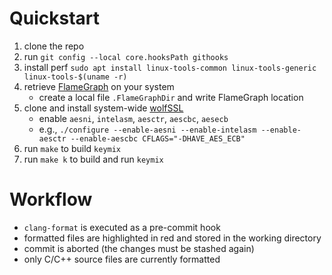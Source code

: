 # Quickstart

1. clone the repo
2. run `git config --local core.hooksPath githooks`
3. install perf `sudo apt install linux-tools-common linux-tools-generic linux-tools-$(uname -r)`
4. retrieve [FlameGraph](https://github.com/brendangregg/FlameGraph) on your system
   - create a local file `.FlameGraphDir` and write FlameGraph location
5. clone and install system-wide [wolfSSL](https://github.com/wolfSSL/wolfssl.git)
   - enable `aesni`, `intelasm`, `aesctr`, `aescbc`, `aesecb`
   - e.g., `./configure --enable-aesni --enable-intelasm --enable-aesctr --enable-aescbc CFLAGS="-DHAVE_AES_ECB"`
6. run `make` to build `keymix`
7. run `make k` to build and run `keymix`

# Workflow

+ `clang-format` is executed as a pre-commit hook
+ formatted files are highlighted in red and stored in the working directory
+ commit is aborted (the changes must be stashed again)
+ only C/C++ source files are currently formatted
